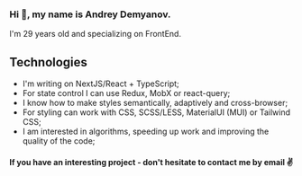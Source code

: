 ### Hi 👋, my name is Andrey Demyanov.

I'm 29 years old and specializing on FrontEnd.

## Technologies

* I'm writing on NextJS/React + TypeScript;
* For state control I can use Redux, MobX or react-query;
* I know how to make styles semantically, adaptively and cross-browser;
* For styling can work with CSS, SCSS/LESS, MaterialUI (MUI) or Tailwind CSS;
* I am interested in algorithms, speeding up work and improving the quality of the code;


#### If you have an interesting project - don't hesitate to contact me by email ✌️
